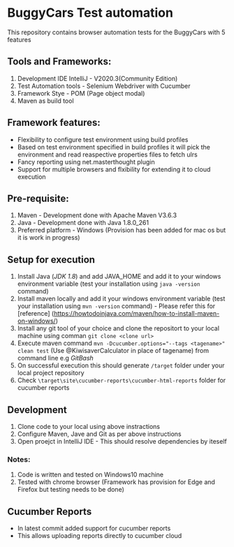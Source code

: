 
# BuggyCars Test automation  
This repository contains browser automation tests for the BuggyCars with 5 features

## Tools and Frameworks:
1. Development IDE IntelliJ - V2020.3(Community Edition)
2. Test Automation tools - Selenium Webdriver with Cucumber 
3. Framework Stye - POM (Page object modal)
4. Maven as build tool

## Framework features:
* Flexibility to configure test environment using build profiles
* Based on test environment specified in build profiles it will pick the environment and read reaspective properties files to fetch ulrs
* Fancy reporting using net.masterthought plugin
* Support for multiple browsers and flxibility for extending it to cloud execution 

## Pre-requisite:
1. Maven - Development done with Apache Maven V3.6.3
2. Java  - Development done with Java 1.8.0_261
3. Preferred platform - Windows (Provision has been added for mac os but it is work in progress)

## Setup for execution
1. Install Java (*JDK 1.8*) and add JAVA_HOME and add it to your windows environment variable (test your installation using `java -version` command)
2. Install maven locally and add it your windows environment variable (test your installation using `mvn -version` command) - 
   Please refer this for [reference] (https://howtodoinjava.com/maven/how-to-install-maven-on-windows/)
3. Install any git tool of your choice and clone the repositort to your local machine using comman `git clone <clone url>` 
4. Execute maven command `mvn -Dcucumber.options="--tags <tagename>" clean test` (Use @KiwisaverCalculator in place of tagename) from command line e.g *GitBash*
5. On successful execution this should generate `/target` folder under your local project repository
6. Check `\target\site\cucumber-reports\cucumber-html-reports` folder for cucumber reports

## Development 
1. Clone code to your local using above instractions
2. Configure Maven, Jave and Git as per above instructions
3. Open proejct in IntelliJ IDE - This should resolve dependencies by iteself

### Notes:
1. Code is written and tested on Windows10 machine
2. Tested with chrome browser (Framework has provision for Edge and Firefox but testing needs to be done)


## Cucumber Reports
* In latest commit added support for cucumber reports
* This allows uploading reports directly to cucumber cloud
